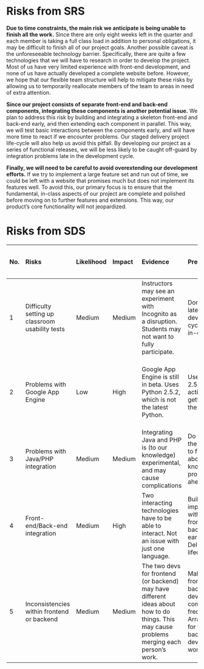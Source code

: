 # Risks from SRS #

**Due to time constraints, the main risk we anticipate is being unable to finish all the work.** Since there are only eight weeks left in the quarter and each member is taking a full class load in addition to personal obligations, it may be difficult to finish all of our project goals. Another possible caveat is the unforeseeable technology barrier. Specifically, there are quite a few technologies that we will have to research in order to develop the project. Most of us have very limited experience with front-end development, and none of us have actually developed a complete website before. However, we hope that our flexible team structure will help to mitigate these risks by allowing us to temporarily reallocate members of the team to areas in need of extra attention.

**Since our project consists of separate front-end and back-end components, integrating these components is another potential issue.** We plan to address this risk by building and integrating a skeleton front-end and back-end early, and then extending each component in parallel. This way, we will test basic interactions between the components early, and will have more time to react if we encounter problems. Our staged delivery project life-cycle will also help us avoid this pitfall. By developing our project as a series of functional releases, we will be less likely to be caught off-guard by integration problems late in the development cycle.

**Finally, we will need to be careful to avoid overextending our development efforts.** If we try to implement a large feature set and run out of time, we could be left with a website that promises much but does not implement its features well. To avoid this, our primary focus is to ensure that the fundamental, in-class aspects of our project are complete and polished before moving on to further features and extensions. This way, our product’s core functionality will not jeopardized.

# Risks from SDS #
|No.|Risks| Likelihood | Impact | Evidence | Prevention | Detection | Mitigation Plan|![https://lh5.googleusercontent.com/_4yreu12cTb4/Tczk4QZDSuI/AAAAAAAAFFM/n85BjFzXHTk/update.jpg](https://lh5.googleusercontent.com/_4yreu12cTb4/Tczk4QZDSuI/AAAAAAAAFFM/n85BjFzXHTk/update.jpg) Addressed?|
|:--|:----|:-----------|:-------|:---------|:-----------|:----------|:---------------|:---------------------------------------------------------------------------------------------------------------------------------------------------------------------------------------------------------|
|1  |Difficulty setting up classroom usability tests|Medium      |Medium  |Instructors may see an experiment with Incognito as a disruption. Students may not want to fully participate.|Don’t wait until late in the development cycle to set up in-class trials.| Find out if any instructors are willing to participate early on.|Rely more heavily on other sources of user feedback: for example, individual instructors and students.| **Not Yet**, usability tests are planned to be scheduled for week 7.                                                                                                                                     |
|2  |Problems with Google App Engine|Low         |High    |Google App Engine is still in beta. Uses Python 2.5.2, which is not the latest Python.|Use Python 2.5.2. Be active in getting help on the forums.|Google App Engine will host our website and run our code. If it fails, we won’t be able to run our code|Switch to another hosting option, such as Cubist.|Yes, We have moved to cubist                                                                                                                                                                              |
|3  |Problems with Java/PHP integration|Medium      |Medium  |Integrating Java and PHP is (to our knowledge) experimental, and may cause complications|Do research on the Internet; try to find out about any known problems ahead of time|Test Java and PHP integration early in development.|Switch to using either Java or PHP exclusively.| Yes, we are using PHP exclusively to avoid JVM, Jetty Servlets etc                                                                                                                                       |
|4  |Front-end/Back-end integration|Medium      |High    |Two interacting technologies have to be able to interact. Not an issue with just one language.|Build a skeletal implementation with both front-end and back-end early. Staged Delivery lifecycle.|Test front-end/back-end interaction early and often|Make sure front-end and back-end developers are actively communicating and aware of the problems.| Yes, Modularity and function signatures are pinned down early.                                                                                                                                           |
|5  |Inconsistencies within frontend or backend|Medium      |Medium  |The two devs for frontend (or backend) may have different ideas about how to do things. This may cause problems merging each person’s work.|Make sure the frontend (or backend) developers are communicating frequently. Arrange times for frontend or backend developers to work together.|Frequently merge frontend work (also for backend), and check for consistency.|Pause or slow down development for the aspect having problems (either frontend or backend) so that developers can clear up any misunderstandings or disconnects| Yes, PM is working on bridging the gap ![https://lh5.googleusercontent.com/_4yreu12cTb4/TczlBmfevKI/AAAAAAAAFFQ/VVFRDEhk8QU/end.jpg](https://lh5.googleusercontent.com/_4yreu12cTb4/TczlBmfevKI/AAAAAAAAFFQ/VVFRDEhk8QU/end.jpg)|


